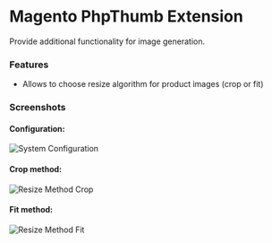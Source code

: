 # Magento PhpThumb Extension

Provide additional functionality for image generation. 

### Features
* Allows to choose resize algorithm for product images (crop or fit)

### Screenshots
#### Configuration:
![System Configuration](https://raw.github.com/SergeyCherepanov/phpthumb/master/doc/configuration.png)
#### Crop method:  
![Resize Method Crop](https://raw.github.com/SergeyCherepanov/phpthumb/master/doc/method-crop.png)  
#### Fit method:  
![Resize Method Fit](https://raw.github.com/SergeyCherepanov/phpthumb/master/doc/method-fit.png)  


